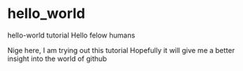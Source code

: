 # hello_world
hello-world tutorial
Hello felow humans

Nige here, I am trying out this tutorial
Hopefully it will give me a better insight into the world of github

